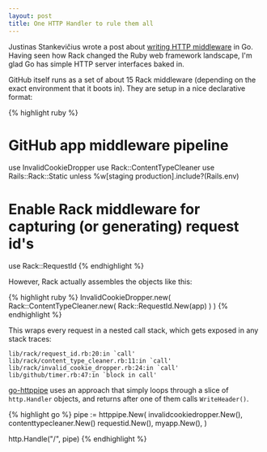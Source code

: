 ```yaml
---
layout: post
title: One HTTP Handler to rule them all
---
```


Justinas Stankevičius wrote a post about [writing HTTP middleware](http://justinas.org/writing-http-middleware-in-go/)
in Go.  Having seen how Rack changed the Ruby web framework landscape, I'm glad
Go has simple HTTP server interfaces baked in.

GitHub itself runs as a set of about 15 Rack middleware (depending on the exact
environment that it boots in).  They are setup in a nice declarative format:

{% highlight ruby %}
# GitHub app middleware pipeline
use InvalidCookieDropper
use Rack::ContentTypeCleaner
use Rails::Rack::Static unless %w[staging production].include?(Rails.env)

# Enable Rack middleware for capturing (or generating) request id's
use Rack::RequestId
{% endhighlight %}

However, Rack actually assembles the objects like this:

{% highlight ruby %}
InvalidCookieDropper.new(
  Rack::ContentTypeCleaner.new(
    Rack::RequestId.New(app)
  )
)
{% endhighlight %}

This wraps every request in a nested call stack, which gets exposed in any
stack traces:

    lib/rack/request_id.rb:20:in `call'
    lib/rack/content_type_cleaner.rb:11:in `call'
    lib/rack/invalid_cookie_dropper.rb:24:in `call'
    lib/github/timer.rb:47:in `block in call'

[go-httppipe](https://github.com/technoweenie/go-httppipe) uses an approach that
simply loops through a slice of `http.Handler` objects, and returns after one of
them calls `WriteHeader()`.

{% highlight go %}
pipe := httppipe.New(
  invalidcookiedropper.New(),
  contenttypecleaner.New()
  requestid.New(),
  myapp.New(),
)

http.Handle("/", pipe)
{% endhighlight %}
